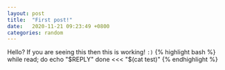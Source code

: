 ```yaml
---
layout: post
title:  "First post!"
date:   2020-11-21 09:23:49 +0800
categories: random
---
```

Hello? If you are seeing this then this is working! `:)`
{% highlight bash %}
while read; do
  echo "$REPLY"
done <<< "$(cat test)"
{% endhighlight %}

[link]: https://npc-strider.github.io/code

